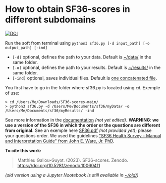 # How to obtain SF36-scores in different subdomains

[![DOI](https://zenodo.org/badge/DOI/10.5281/zenodo.10086861.svg)](https://doi.org/10.5281/zenodo.10086861)

Run the soft from terminal using ```python3 sf36.py [-d input_path] [-o output_path] [-ind]```  

- `[-d]` optional, defines the path to your data. Default is [~/data/](https://github.com/MatthieuGG/SF36-scores/tree/main/data) in the same folder.  
- `[-o]` optional, defines the path to your results. Default is [~/results/](https://github.com/MatthieuGG/SF36-scores/tree/main/results) in the same folder.  
- `[-ind]` optional, saves individual files. Default is [one concatenated file](https://github.com/MatthieuGG/SF36-scores/blob/main/results/concatenated_results.csv).  

You first have to go in the folder where sf36.py is located using `cd`. Exemple of use: 

```
> cd /Users/Me/Downloads/SF36-scores-main/  
> python3 sf36.py -d /Users/Me/Documents/sf36/myData/ -o /Users/Me/Documents/sf36/myResults/ -ind
```

See more information in the [documentation]() *(not yet edited)*. **WARNING: we use a version of the SF36 in which the order or the questions are different from original.** See an exemple here [SF36.pdf]() *(not provided yet)*; please your questions order. We used the guidelines  ["SF36 Health Survey - Manual and Interpretation Guide" from John E. Ware, Jr. PhD](https://www.researchgate.net/publication/247503121_SF36_Health_Survey_Manual_and_Interpretation_Guide).

**To cite this work:**
> Matthieu Gallou-Guyot. (2023). SF36-scores. Zenodo. https://doi.org/10.5281/zenodo.10060411 

*(old version using a Jupyter Nootebook is still avaliable in [~/old/](https://github.com/MatthieuGG/SF36-scores/tree/main/old))*
